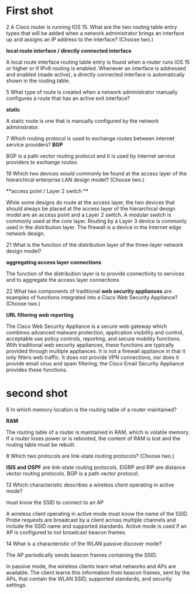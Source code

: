 # First shot

2 A Cisco router is running IOS 15. What are the two routing table entry types that will be added when a network administrator brings an interface up and assigns an IP address to the interface? (Choose two.)

**local route interface / directly connected interface**

A local route interface routing table entry is found when a router runs IOS 15 or higher or if IPv6 routing is enabled. Whenever an interface is addressed and enabled (made active), a directly connected interface is automatically shown in the routing table.

5 What type of route is created when a network administrator manually configures a route that has an active exit interface?

**static**

A static route is one that is manually configured by the network administrator. 

7 Which routing protocol is used to exchange routes between internet service providers? 
**BGP**

BGP is a path vector routing protocol and it is used by internet service providers to exchange routes. 

19 Which two devices would commonly be found at the access layer of the hierarchical enterprise LAN design model? (Choose two.) 

**access point / Layer 2 switch **

While some designs do route at the access layer, the two devices that should always be placed at the access layer of the hierarchical design model are an access point and a Layer 2 switch. A modular switch is commonly used at the core layer. Routing by a Layer 3 device is commonly used in the distribution layer. The firewall is a device in the Internet edge network design. 

21 What is the function of the distribution layer of the three-layer network design model? 

**aggregating access layer connections**

The function of the distribution layer is to provide connectivity to services and to aggregate the access layer connections 

22 What two components of traditional **web security appliances** are examples of functions integrated into a Cisco Web Security Appliance? (Choose two.)

**URL filtering**
**web reporting**

The Cisco Web Security Appliance is a secure web gateway which combines advanced malware protection, application visibility and control, acceptable use policy controls, reporting, and secure mobility functions. With traditional web security appliances, these functions are typically provided through multiple appliances. It is not a firewall appliance in that it only filters web traffic. It does not provide VPN connections, nor does it provide email virus and spam filtering; the Cisco Email Security Appliance provides these functions.

# second shot

6 In which memory location is the routing table of a router maintained?

**RAM**

The routing table of a router is maintained in RAM, which is volatile memory. If a router loses power or is rebooted, the content of RAM is lost and the routing table must be rebuilt.

8 Which two protocols are link-state routing protocols? (Choose two.) 

**ISIS and OSPF** are link-state routing protocols. EIGRP and RIP are distance vector routing protocols. BGP is a path vector protocol.

13 Which characteristic describes a wireless client operating in active mode? 

must know the SSID to connect to an AP 

A wireless client operating in active mode must know the name of the SSID. Probe requests are broadcast by a client across multiple channels and include the SSID name and supported standards. Active mode is used if an AP is configured to not broadcast beacon frames. 

14 What is a characteristic of the WLAN passive discover mode? 

The AP periodically sends beacon frames containing the SSID. 

In passive mode, the wireless clients learn what networks and APs are available. The client learns this information from beacon frames, sent by the APs, that contain the WLAN SSID, supported standards, and security settings. 